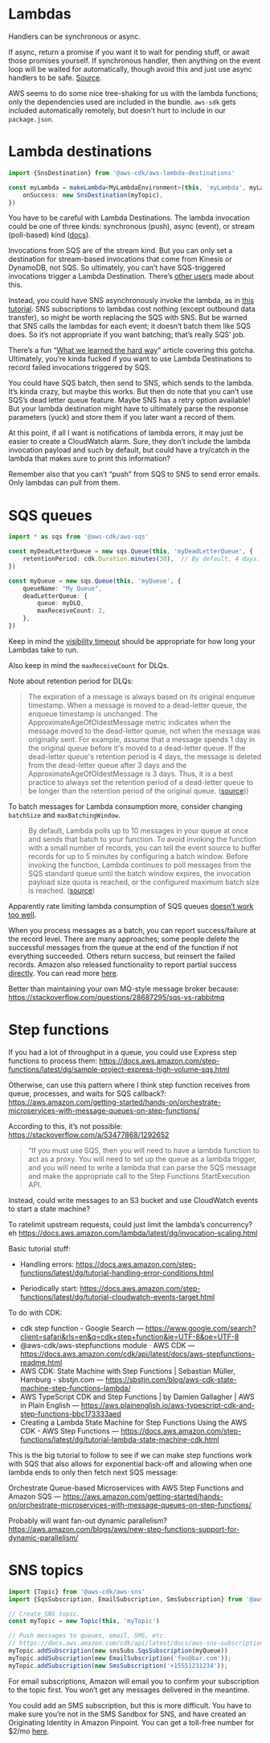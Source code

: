 # Lambdas

Handlers can be synchronous or async.

If async, return a promise if you want it to wait for pending stuff, or await those promises yourself. If synchronous handler, then anything on the event loop will be waited for automatically, though avoid this and just use async handlers to be safe. [Source](https://docs.aws.amazon.com/lambda/latest/dg/nodejs-handler.html).

AWS seems to do some nice tree-shaking for us with the lambda functions; only the dependencies used are included in the bundle. `aws-sdk` gets included automatically remotely, but doesn’t hurt to include in our `package.json`.



# Lambda destinations

```typescript
import {SnsDestination} from '@aws-cdk/aws-lambda-destinations'

const myLambda = makeLambda<MyLambdaEnvironment>(this, 'myLambda', myLambdaFilename, myLambdaEnvironment, {
    onSuccess: new SnsDestination(myTopic),
})
````

You have to be careful with Lambda Destinations. The lambda invocation could be one of three kinds: synchronous (push), async (event), or stream (poll-based) kind ([docs](https://aws.amazon.com/blogs/architecture/understanding-the-different-ways-to-invoke-lambda-functions/)). 

Invocations from SQS are of the stream kind. But you can only set a destination for stream-based invocations that come from Kinesis or DynamoDB, not SQS. So ultimately, you can’t have SQS-triggered invocations trigger a Lambda Destination. There’s [other users](https://stackoverflow.com/questions/59669947/aws-lambda-w-sqs-trigger-sqs-lambda-destinations-never-adds-to-destination-qu) made about this.

Instead, you could have SNS asynchronously invoke the lambda, as in [this tutorial](https://medium.com/@ifbb324/aws-lambda-destinations-to-notify-failure-using-sqs-sns-8398fde36b9e). SNS subscriptions to lambdas cost nothing (except outbound data transfer), so might be worth replacing the SQS with SNS. But be warned that SNS calls the lambdas for each event; it doesn’t batch them like SQS does. So it’s not appropriate if you want batching; that’s really SQS’ job.

There’s a fun “[What we learned the hard way](https://www.trek10.com/blog/lambda-destinations-what-we-learned-the-hard-way)” article covering this gotcha. Ultimately, you’re kinda fucked if you want to use Lambda Destinations to record failed invocations triggered by SQS.

You could have SQS batch, then send to SNS, which sends to the lambda. It’s kinda crazy, but maybe this works. But then do note that you can’t use SQS’s dead letter queue feature. Maybe SNS has a retry option available! But your lambda destination might have to ultimately parse the response parameters (yuck) and store them if you later want a record of them.

At this point, if all I want is notifications of lambda errors, it may just be easier to create a CloudWatch alarm. Sure, they don’t include the lambda invocation payload and such by default, but could have a try/catch in the lambda that makes sure to print this information?

Remember also that you can’t “push” from SQS to SNS to send error emails. Only lambdas can pull from them. 



# SQS queues

```typescript
import * as sqs from '@aws-cdk/aws-sqs'

const myDeadLetterQueue = new sqs.Queue(this, 'myDeadLetterQueue', {
    retentionPeriod: cdk.Duration.minutes(30),  // By default, 4 days.
})

const myQueue = new sqs.Queue(this, 'myQueue', {
    queueName: "My Queue",
    deadLetterQueue: {
        queue: myDLQ,
        maxReceiveCount: 2,
    },
})
```

Keep in mind the [visibility timeout](https://docs.aws.amazon.com/AWSSimpleQueueService/latest/SQSDeveloperGuide/sqs-visibility-timeout.html) should be appropriate for how long your Lambdas take to run.

Also keep in mind the `maxReceiveCount` for DLQs.

Note about retention period for DLQs:

> The expiration of a message is always based on its original enqueue timestamp. When a message is moved to a dead-letter queue, the enqueue timestamp is unchanged. The ApproximateAgeOfOldestMessage metric indicates when the message moved to the dead-letter queue, not when the message was originally sent. For example, assume that a message spends 1 day in the original queue before it's moved to a dead-letter queue. If the dead-letter queue's retention period is 4 days, the message is deleted from the dead-letter queue after 3 days and the ApproximateAgeOfOldestMessage is 3 days. Thus, it is a best practice to always set the retention period of a dead-letter queue to be longer than the retention period of the original queue. ([source](https://docs.aws.amazon.com/AWSSimpleQueueService/latest/SQSDeveloperGuide/working-with-messages.html)))

To batch messages for Lambda consumption more, consider changing `batchSize` and `maxBatchingWindow`.

> By default, Lambda polls up to 10 messages in your queue at once and sends that batch to your function. To avoid invoking the function with a small number of records, you can tell the event source to buffer records for up to 5 minutes by configuring a batch window. Before invoking the function, Lambda continues to poll messages from the SQS standard queue until the batch window expires, the invocation payload size quota is reached, or the configured maximum batch size is reached. ([source](https://docs.aws.amazon.com/lambda/latest/dg/with-sqs.html))

Apparently rate limiting lambda consumption of SQS queues [doesn’t work too well](https://zaccharles.medium.com/lambda-concurrency-limits-and-sqs-triggers-dont-mix-well-sometimes-eb23d90122e0).

When you process messages as a batch, you can report success/failure at the record level. There are many approaches; some people delete the successful messages from the queue at the end of the function if not everything succeeded. Others return success, but reinsert the failed records. Amazon also released functionality to report partial success [directly](https://docs.aws.amazon.com/lambda/latest/dg/with-sqs.html#services-sqs-batchfailurereporting). You can read more [here](https://lumigo.io/blog/sqs-and-lambda-the-missing-guide-on-failure-modes/).

Better than maintaining your own MQ-style message broker because: https://stackoverflow.com/questions/28687295/sqs-vs-rabbitmq



# Step functions

If you had a lot of throughput in a queue, you could use Express step functions to process them: https://docs.aws.amazon.com/step-functions/latest/dg/sample-project-express-high-volume-sqs.html

Otherwise, can use this pattern where I think step function receives from queue, processes, and waits for SQS callback?: https://aws.amazon.com/getting-started/hands-on/orchestrate-microservices-with-message-queues-on-step-functions/

According to this, it’s not possible: https://stackoverflow.com/a/53477868/1292652

> “If you must use SQS, then you will need to have a lambda function to act as a proxy. You will need to set up the queue as a lambda trigger, and you will need to write a lambda that can parse the SQS message and make the appropriate call to the Step Functions StartExecution API.

Instead, could write messages to an S3 bucket and use CloudWatch events to start a state machine?

To ratelimit upstream requests, could just limit the lambda’s concurrency? eh
https://docs.aws.amazon.com/lambda/latest/dg/invocation-scaling.html


Basic tutorial stuff:

- Handling errors: https://docs.aws.amazon.com/step-functions/latest/dg/tutorial-handling-error-conditions.html

- Periodically start: https://docs.aws.amazon.com/step-functions/latest/dg/tutorial-cloudwatch-events-target.html


To do with CDK: 

- cdk step function - Google Search — https://www.google.com/search?client=safari&rls=en&q=cdk+step+function&ie=UTF-8&oe=UTF-8
- @aws-cdk/aws-stepfunctions module · AWS CDK — https://docs.aws.amazon.com/cdk/api/latest/docs/aws-stepfunctions-readme.html
- AWS CDK: State Machine with Step Functions | Sebastian Müller, Hamburg - sbstjn.com — https://sbstjn.com/blog/aws-cdk-state-machine-step-functions-lambda/
- AWS TypeScript CDK and Step Functions | by Damien Gallagher | AWS in Plain English — https://aws.plainenglish.io/aws-typescript-cdk-and-step-functions-bbc173333aed
- Creating a Lambda State Machine for Step Functions Using the AWS CDK - AWS Step Functions — https://docs.aws.amazon.com/step-functions/latest/dg/tutorial-lambda-state-machine-cdk.html


This is the big tutorial to follow to see if we can make step functions work with SQS that also allows for exponential back-off and allowing when one lambda ends to only then fetch next SQS message:

Orchestrate Queue-based Microservices with AWS Step Functions and Amazon SQS — https://aws.amazon.com/getting-started/hands-on/orchestrate-microservices-with-message-queues-on-step-functions/

Probably will want fan-out dynamic parallelism? https://aws.amazon.com/blogs/aws/new-step-functions-support-for-dynamic-parallelism/



# SNS topics

```typescript
import {Topic} from '@aws-cdk/aws-sns'
import {SqsSubscription, EmailSubscription, SmsSubscription} from '@aws-cdk/aws-sns-subscriptions'

// Create SNS topic.
const myTopic = new Topic(this, 'myTopic')

// Push messages to queues, email, SMS, etc. 
// https://docs.aws.amazon.com/cdk/api/latest/docs/aws-sns-subscriptions-readme.html
myTopic.addSubscription(new snsSubs.SqsSubscription(myQueue))
myTopic.addSubscription(new EmailSubscription('foo@bar.com'));
myTopic.addSubscription(new SmsSubscription('+15551231234'));
```

For email subscriptions, Amazon will email you to confirm your subscription to the topic first. You won’t get any messages delivered in the meantime.

You could add an SMS subscription, but this is more difficult. You have to make sure you’re not in the SMS Sandbox for SNS, and have created an Originating Identity in Amazon Pinpoint. You can get a toll-free number for $2/mo [here](https://console.aws.amazon.com/pinpoint/home?region=us-east-1#/sms-account-settings/requestLongCode). 


